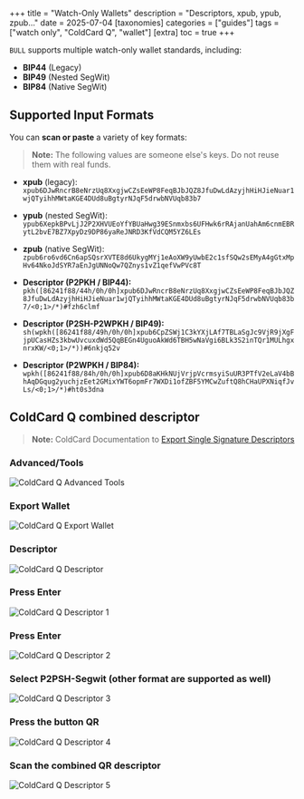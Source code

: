 +++
title = "Watch-Only Wallets"
description = "Descriptors, xpub, ypub, zpub…"
date = 2025-07-04
[taxonomies]
categories = ["guides"]
tags = ["watch only", "ColdCard Q", "wallet"]
[extra]
toc = true
+++

`BULL` supports multiple watch-only wallet standards, including:

- **BIP44** (Legacy)
- **BIP49** (Nested SegWit)
- **BIP84** (Native SegWit)

## Supported Input Formats

You can **scan or paste** a variety of key formats:

> **Note:** The following values are someone else's keys. Do not reuse them with real funds.

- **xpub** (legacy):  
  `xpub6DJwRncrB8eNrzUq8XxgjwCZsEeWP8FeqBJbJQZ8JfuDwLdAzyjhHiHJieNuar1wjQTyihhMWtaKGE4DUd8uBgtyrNJqF5drwbNVUqb83b7`

- **ypub** (nested SegWit):  
  `ypub6XepkBPvLjJ2P2XHVUEoYfYBUaHwg39ESnmxbs6UFHwk6rRAjanUahAm6cnmEBRytL2bvE7BZ7XpyDz9DP86yaReJNRD3KfVdCQM5YZ6LEs`

- **zpub** (native SegWit):  
  `zpub6ro6vd6Cn6apSQsrXVTE8d6UkygMYj1eAoXW9yUwbE2c1sfSQw2sEMyA4gGtxMpHv64NkoJdSYR7aEnJgUNNoQw7QZnys1vZ1qefVwPVc8T`

- **Descriptor (P2PKH / BIP44):**  
  `pkh([86241f88/44h/0h/0h]xpub6DJwRncrB8eNrzUq8XxgjwCZsEeWP8FeqBJbJQZ8JfuDwLdAzyjhHiHJieNuar1wjQTyihhMWtaKGE4DUd8uBgtyrNJqF5drwbNVUqb83b7/<0;1>/*)#fzh6clmf`

- **Descriptor (P2SH-P2WPKH / BIP49):**  
  `sh(wpkh([86241f88/49h/0h/0h]xpub6CpZSWj1C3kYXjLAf7TBLaSgJc9VjR9jXgFjpUCasHZs3kbwUvcuxdWd5QqBEGn4UguoAkWd6TBH5wNaVgi6BLk3S2inTQr1MULhgxnrxKW/<0;1>/*))#6nkjq52v`

- **Descriptor (P2WPKH / BIP84):**  
  `wpkh([86241f88/84h/0h/0h]xpub6D8aKHkNUjVrjpVcrmsyiSuUR3PTfV2eLaV4bBhAqDGqug2yuchjzEet2GMixYWT6opmFr7WXDi1ofZBF5YMCwZuftQ8hCHaUPXNiqfJvLs/<0;1>/*)#ht0s3dna`

## ColdCard Q combined descriptor

> **Note:** ColdCard Documentation to [Export Single Signature Descriptors](https://coldcard.com/docs/descriptor_export/#single-signature-descriptor-examples)

### Advanced/Tools
<img src="/coldcard-q/descriptor/coldcard-q_advanced-tools.jpeg" alt="ColdCard Q Advanced Tools" style="max-width: 100%; height: auto;">

### Export Wallet
<img src="/coldcard-q/descriptor/coldcard-q_export-wallet.jpeg" alt="ColdCard Q Export Wallet" style="max-width: 100%; height: auto;">

### Descriptor
<img src="/coldcard-q/descriptor/coldcard-q_descriptor.jpeg" alt="ColdCard Q Descriptor" style="max-width: 100%; height: auto;">

### Press Enter
<img src="/coldcard-q/descriptor/coldcard-q_descriptor-1.jpeg" alt="ColdCard Q Descriptor 1" style="max-width: 100%; height: auto;">

### Press Enter
<img src="/coldcard-q/descriptor/coldcard-q_descriptor-2.jpeg" alt="ColdCard Q Descriptor 2" style="max-width: 100%; height: auto;">

### Select P2PSH-Segwit (other format are supported as well)
<img src="/coldcard-q/descriptor/coldcard-q_descriptor-3.jpeg" alt="ColdCard Q Descriptor 3" style="max-width: 100%; height: auto;">

### Press the button QR
<img src="/coldcard-q/descriptor/coldcard-q_descriptor-4.jpeg" alt="ColdCard Q Descriptor 4" style="max-width: 100%; height: auto;">

### Scan the combined QR descriptor
<img src="/coldcard-q/descriptor/coldcard-q_descriptor-5.jpeg" alt="ColdCard Q Descriptor 5" style="max-width: 100%; height: auto;">